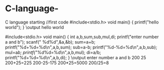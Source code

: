 # C-language-
C language starting 
//first code
#include<stdio.h>
void main()
{
printf("hello world");
}
\\output
hello world 





#include<stdio.h>
void main()
{
    int a,b,sum,sub,mul,di;
    printf("enter number a and b");
    scanf(" %d%d",&a,&b);
    sum=a+b;
    printf("%d+%d=%d\n",a,b,sum);
    sub=a-b;
    printf("%d-%d=%d\n",a,b,sub);
    mul=a*b;
    printf("%d*%d=%d\n",a,b,mul);
    di=a/b;
    printf("%d+%d=%d\n",a,b,di);
}
\\output
enter number a and b
200
25
200+25=225
200-25-175
200*25=5000
200/25=8


